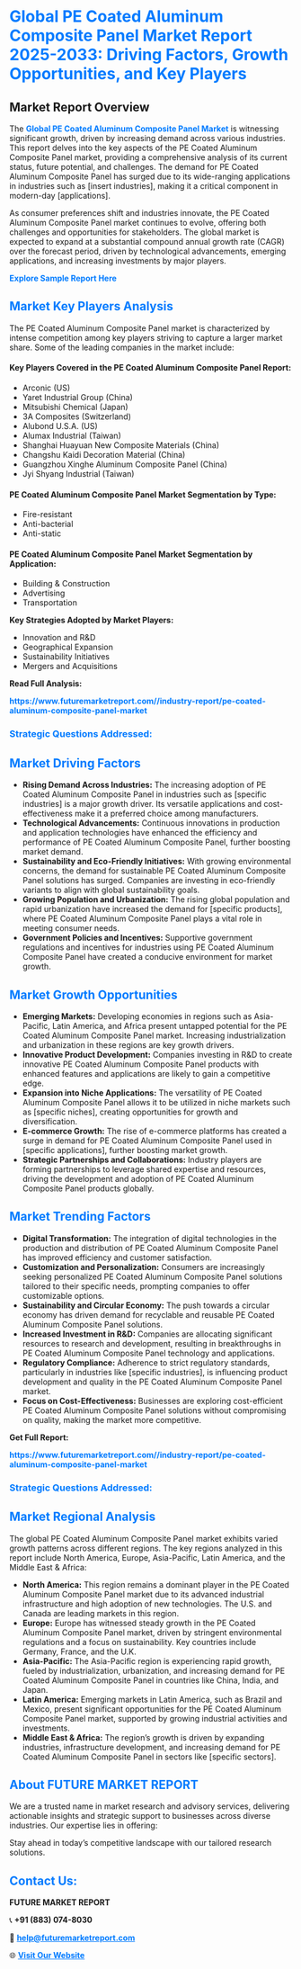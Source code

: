 <h1 style="color: #007BFF;">Global PE Coated Aluminum Composite Panel Market Report 2025-2033: Driving Factors, Growth Opportunities, and Key Players</h1>

<section id="overview">
<h2>Market Report Overview</h2>
<p>The <a href="https://www.futuremarketreport.com//industry-report/pe-coated-aluminum-composite-panel-market" style="color: #007BFF; text-decoration: none;"><strong>Global PE Coated Aluminum Composite Panel Market</strong></a> is witnessing significant growth, driven by increasing demand across various industries. This report delves into the key aspects of the PE Coated Aluminum Composite Panel market, providing a comprehensive analysis of its current status, future potential, and challenges. The demand for PE Coated Aluminum Composite Panel has surged due to its wide-ranging applications in industries such as [insert industries], making it a critical component in modern-day [applications].</p>
<p>As consumer preferences shift and industries innovate, the PE Coated Aluminum Composite Panel market continues to evolve, offering both challenges and opportunities for stakeholders. The global market is expected to expand at a substantial compound annual growth rate (CAGR) over the forecast period, driven by technological advancements, emerging applications, and increasing investments by major players.</p>
</section>

<section id="overview">
<p><a href="https://www.futuremarketreport.com//request-sample/reportId=53737" style="color: #007BFF; text-decoration: none;"><strong>Explore Sample Report Here</strong></a></p>
</section>

<section id="key-players">
<h2 style="color: #007BFF;">Market Key Players Analysis</h2>
<p>The PE Coated Aluminum Composite Panel market is characterized by intense competition among key players striving to capture a larger market share. Some of the leading companies in the market include:</p>
<h4>Key Players Covered in the PE Coated Aluminum Composite Panel Report:</h4>
<ul><li>Arconic (US)</li><li>Yaret Industrial Group (China)</li><li>Mitsubishi Chemical (Japan)</li><li>3A Composites (Switzerland)</li><li>Alubond U.S.A. (US)</li><li>Alumax Industrial (Taiwan)</li><li>Shanghai Huayuan New Composite Materials (China)</li><li>Changshu Kaidi Decoration Material (China)</li><li>Guangzhou Xinghe Aluminum Composite Panel (China)</li><li>Jyi Shyang Industrial (Taiwan)</li></ul>
<h4>PE Coated Aluminum Composite Panel Market Segmentation by Type:</h4>
<ul><li>Fire-resistant</li><li>Anti-bacterial</li><li>Anti-static</li></ul>

<h4>PE Coated Aluminum Composite Panel Market Segmentation by Application:</h4>
<ul><li>Building &amp; Construction</li><li>Advertising</li><li>Transportation</li></ul>
<p><strong>Key Strategies Adopted by Market Players:</strong></p>
<ul>
<li>Innovation and R&D</li>
<li>Geographical Expansion</li>
<li>Sustainability Initiatives</li>
<li>Mergers and Acquisitions</li>
</ul>
</section>

<section>
<p><strong>Read Full Analysis: </strong></p><a href="https://www.futuremarketreport.com//industry-report/pe-coated-aluminum-composite-panel-market" style="color: #007BFF; text-decoration: none;"><strong>https://www.futuremarketreport.com//industry-report/pe-coated-aluminum-composite-panel-market</strong></a>
<h3 style="color: #007BFF;">Strategic Questions Addressed:</h3>
</section>

<section id="driving-factors">
<h2 style="color: #007BFF;">Market Driving Factors</h2>
<ul>
<li><strong>Rising Demand Across Industries:</strong> The increasing adoption of PE Coated Aluminum Composite Panel in industries such as [specific industries] is a major growth driver. Its versatile applications and cost-effectiveness make it a preferred choice among manufacturers.</li>
<li><strong>Technological Advancements:</strong> Continuous innovations in production and application technologies have enhanced the efficiency and performance of PE Coated Aluminum Composite Panel, further boosting market demand.</li>
<li><strong>Sustainability and Eco-Friendly Initiatives:</strong> With growing environmental concerns, the demand for sustainable PE Coated Aluminum Composite Panel solutions has surged. Companies are investing in eco-friendly variants to align with global sustainability goals.</li>
<li><strong>Growing Population and Urbanization:</strong> The rising global population and rapid urbanization have increased the demand for [specific products], where PE Coated Aluminum Composite Panel plays a vital role in meeting consumer needs.</li>
<li><strong>Government Policies and Incentives:</strong> Supportive government regulations and incentives for industries using PE Coated Aluminum Composite Panel have created a conducive environment for market growth.</li>
</ul>
</section>

<section id="growth-opportunities">
<h2 style="color: #007BFF;">Market Growth Opportunities</h2>
<ul>
<li><strong>Emerging Markets:</strong> Developing economies in regions such as Asia-Pacific, Latin America, and Africa present untapped potential for the PE Coated Aluminum Composite Panel market. Increasing industrialization and urbanization in these regions are key growth drivers.</li>
<li><strong>Innovative Product Development:</strong> Companies investing in R&D to create innovative PE Coated Aluminum Composite Panel products with enhanced features and applications are likely to gain a competitive edge.</li>
<li><strong>Expansion into Niche Applications:</strong> The versatility of PE Coated Aluminum Composite Panel allows it to be utilized in niche markets such as [specific niches], creating opportunities for growth and diversification.</li>
<li><strong>E-commerce Growth:</strong> The rise of e-commerce platforms has created a surge in demand for PE Coated Aluminum Composite Panel used in [specific applications], further boosting market growth.</li>
<li><strong>Strategic Partnerships and Collaborations:</strong> Industry players are forming partnerships to leverage shared expertise and resources, driving the development and adoption of PE Coated Aluminum Composite Panel products globally.</li>
</ul>
</section>

<section id="trending-factors">
<h2 style="color: #007BFF;">Market Trending Factors</h2>
<ul>
<li><strong>Digital Transformation:</strong> The integration of digital technologies in the production and distribution of PE Coated Aluminum Composite Panel has improved efficiency and customer satisfaction.</li>
<li><strong>Customization and Personalization:</strong> Consumers are increasingly seeking personalized PE Coated Aluminum Composite Panel solutions tailored to their specific needs, prompting companies to offer customizable options.</li>
<li><strong>Sustainability and Circular Economy:</strong> The push towards a circular economy has driven demand for recyclable and reusable PE Coated Aluminum Composite Panel solutions.</li>
<li><strong>Increased Investment in R&D:</strong> Companies are allocating significant resources to research and development, resulting in breakthroughs in PE Coated Aluminum Composite Panel technology and applications.</li>
<li><strong>Regulatory Compliance:</strong> Adherence to strict regulatory standards, particularly in industries like [specific industries], is influencing product development and quality in the PE Coated Aluminum Composite Panel market.</li>
<li><strong>Focus on Cost-Effectiveness:</strong> Businesses are exploring cost-efficient PE Coated Aluminum Composite Panel solutions without compromising on quality, making the market more competitive.</li>
</ul>
</section>

<section>
<p><strong>Get Full Report: </strong></p><a href="https://www.futuremarketreport.com//industry-report/pe-coated-aluminum-composite-panel-market" style="color: #007BFF; text-decoration: none;"><strong>https://www.futuremarketreport.com//industry-report/pe-coated-aluminum-composite-panel-market</strong></a>
<h3 style="color: #007BFF;">Strategic Questions Addressed:</h3>
</section>


<section id="regional-analysis">
<h2 style="color: #007BFF;">Market Regional Analysis</h2>
<p>The global PE Coated Aluminum Composite Panel market exhibits varied growth patterns across different regions. The key regions analyzed in this report include North America, Europe, Asia-Pacific, Latin America, and the Middle East & Africa:</p>
<ul>
<li><strong>North America:</strong> This region remains a dominant player in the PE Coated Aluminum Composite Panel market due to its advanced industrial infrastructure and high adoption of new technologies. The U.S. and Canada are leading markets in this region.</li>
<li><strong>Europe:</strong> Europe has witnessed steady growth in the PE Coated Aluminum Composite Panel market, driven by stringent environmental regulations and a focus on sustainability. Key countries include Germany, France, and the U.K.</li>
<li><strong>Asia-Pacific:</strong> The Asia-Pacific region is experiencing rapid growth, fueled by industrialization, urbanization, and increasing demand for PE Coated Aluminum Composite Panel in countries like China, India, and Japan.</li>
<li><strong>Latin America:</strong> Emerging markets in Latin America, such as Brazil and Mexico, present significant opportunities for the PE Coated Aluminum Composite Panel market, supported by growing industrial activities and investments.</li>
<li><strong>Middle East & Africa:</strong> The region’s growth is driven by expanding industries, infrastructure development, and increasing demand for PE Coated Aluminum Composite Panel in sectors like [specific sectors].</li>
</ul>
</section>

<footer>
<h2 style="color: #007BFF;">About FUTURE MARKET REPORT</h2>
<p>We are a trusted name in market research and advisory services, delivering actionable insights and strategic support to businesses across diverse industries. Our expertise lies in offering:</p>

<p>Stay ahead in today’s competitive landscape with our tailored research solutions.</p>

<h2 style="color: #007BFF;">Contact Us:</h2>
<p><strong>FUTURE MARKET REPORT</strong></p>
<p>📞 <strong>+91 (883) 074-8030</strong></p>
<p>📧 <strong><a href="mailto:help@futuremarketreport.com" style="color: #007BFF;">help@futuremarketreport.com</a></strong></p>
<p>🌐 <strong><a href="https://www.futuremarketreport.com/" style="color: #007BFF;">Visit Our Website</a></strong></p>
</footer>